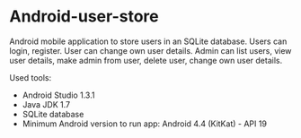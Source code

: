 # Android-user-store
Android mobile application to store users in an SQLite database. Users can login, register. 
User can change own user details. Admin can list users, view user details, make admin from user, delete user, change own user details.

Used tools:
 - Android Studio 1.3.1
 - Java JDK 1.7
 - SQLite database
 - Minimum Android version to run app: Android 4.4 (KitKat) - API 19
